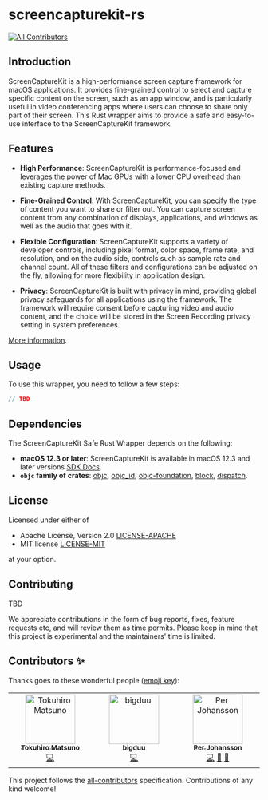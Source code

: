 # screencapturekit-rs
<!-- ALL-CONTRIBUTORS-BADGE:START - Do not remove or modify this section -->
[![All Contributors](https://img.shields.io/badge/all_contributors-3-orange.svg?style=flat-square)](#contributors-)
<!-- ALL-CONTRIBUTORS-BADGE:END -->

## Introduction

ScreenCaptureKit is a high-performance screen capture framework for macOS applications.
It provides fine-grained control to select and capture specific content on the screen,
such as an app window, and is particularly useful in video conferencing apps where
users can choose to share only part of their screen. This Rust wrapper aims to
provide a safe and easy-to-use interface to the ScreenCaptureKit framework.

## Features

- **High Performance**: ScreenCaptureKit is performance-focused and leverages
  the power of Mac GPUs with a lower CPU overhead than existing capture methods.
- **Fine-Grained Control**: With ScreenCaptureKit, you can specify the
  type of content you want to share or filter out. You can capture screen content
  from any combination of displays, applications, and windows
  as well as the audio that goes with it.
- **Flexible Configuration**: ScreenCaptureKit supports a variety of developer controls,
  including pixel format, color space, frame rate, and resolution,
  and on the audio side, controls such as sample rate and channel count.
  All of these filters and configurations can be adjusted on the fly,
  allowing for more flexibility in application design.

- **Privacy**: ScreenCaptureKit is built with privacy in mind,
  providing global privacy safeguards for all applications using the framework.
  The framework will require consent before capturing video and audio content,
  and the choice will be stored in the Screen Recording privacy setting in
  system preferences.

[More information](https://developer.apple.com/videos/play/wwdc2022/10156/).

## Usage

To use this wrapper, you need to follow a few steps:

```rust
// TBD
```

## Dependencies

The ScreenCaptureKit Safe Rust Wrapper depends on the following:

- **macOS 12.3 or later**: ScreenCaptureKit is available in macOS 12.3 and later
  versions [SDK Docs](https://developer.apple.com/documentation/screencapturekit?language=objc).
- **`objc` family of crates**:
  [objc](https://docs.rs/objc/),
  [objc_id](https://docs.rs/objc_id),
  [objc-foundation](https://docs.rs/objc_foundation),
  [block](https://docs.rs/block),
  [dispatch](https://docs.rs/block).

## License

Licensed under either of

- Apache License, Version 2.0 [LICENSE-APACHE](LICENSE-APACHE)
- MIT license [LICENSE-MIT](LICENSE-MIT)

at your option.

## Contributing

TBD

We appreciate contributions in the form of bug reports,
fixes, feature requests etc, and will review them as time permits.
Please keep in mind that this project is experimental and the
maintainers' time is limited.




## Contributors ✨

Thanks goes to these wonderful people ([emoji key](https://allcontributors.org/docs/en/emoji-key)):


<!-- ALL-CONTRIBUTORS-LIST:START - Do not remove or modify this section -->
<!-- prettier-ignore-start -->
<!-- markdownlint-disable -->
<table>
  <tbody>
    <tr>
      <td align="center" valign="top" width="14.28%"><a href="http://64p.org/"><img src="https://avatars.githubusercontent.com/u/21084?v=4?s=100" width="100px;" alt="Tokuhiro Matsuno"/><br /><sub><b>Tokuhiro Matsuno</b></sub></a><br /><a href="https://github.com/svtlabs/screencapturekit-rs/commits?author=tokuhirom" title="Code">💻</a></td>
      <td align="center" valign="top" width="14.28%"><a href="https://github.com/bigduu"><img src="https://avatars.githubusercontent.com/u/18681616?v=4?s=100" width="100px;" alt="bigduu"/><br /><sub><b>bigduu</b></sub></a><br /><a href="https://github.com/svtlabs/screencapturekit-rs/commits?author=bigduu" title="Code">💻</a></td>
      <td align="center" valign="top" width="14.28%"><a href="http://doom.fish"><img src="https://avatars.githubusercontent.com/u/1427038?v=4?s=100" width="100px;" alt="Per Johansson"/><br /><sub><b>Per Johansson</b></sub></a><br /><a href="https://github.com/svtlabs/screencapturekit-rs/commits?author=1313" title="Code">💻</a> <a href="#ideas-1313" title="Ideas, Planning, & Feedback">🤔</a> <a href="#maintenance-1313" title="Maintenance">🚧</a></td>
    </tr>
  </tbody>
</table>

<!-- markdownlint-restore -->
<!-- prettier-ignore-end -->

<!-- ALL-CONTRIBUTORS-LIST:END -->

This project follows the [all-contributors](https://github.com/all-contributors/all-contributors) specification. Contributions of any kind welcome!
